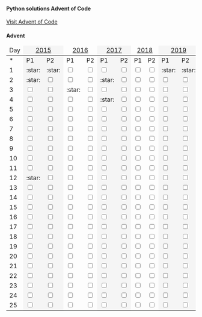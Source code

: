 #### Python solutions Advent of Code

[Visit Advent of Code](https://adventofcode.com)

#### Advent

<table>
<thead>
<tr>
<td>Day</td>
<td colspan="2" align="center" style="background-color:whitesmoke"><a href="https://github.com/scottmm374/My_Advent_solutions/blob/main/Advent/2015/2015.md">2015</a> </td>
<td colspan="2" align="center"><a href="https://github.com/scottmm374/My_Advent_solutions/blob/main/Advent/2016/2016.md">2016</a></td>
<td colspan="2" align="center" style="background-color:whitesmoke"><a href="https://github.com/scottmm374/My_Advent_solutions/blob/main/Advent/2017/2017.md">2017</a></td>
<td colspan="2" align="center"><a href="https://github.com/scottmm374/My_Advent_solutions/blob/main/Advent/2018/2018.md">2018</a></td>
<td colspan="2" align="center" style="background-color:whitesmoke" ><a href="https://github.com/scottmm374/My_Advent_solutions/blob/main/Advent/2019/2019.md">2019</a></td>
<td colspan="2" align="center"><a href="https://github.com/scottmm374/My_Advent_solutions/blob/main/Advent/2020/2020.md">2020</a></td>
<td colspan="2"align="center"  style="background-color:whitesmoke" ><a href="https://github.com/scottmm374/My_Advent_solutions/blob/main/Advent/2021/2021.md">2021</a></td>
<td colspan="2"align="center"  style="background-color:whitesmoke" >2022</td>
</tr>
</thead>
  <tr>

  </tr>
  <tr>
    <td>
     *
    </td>
    <td style="background-color:whitesmoke" >
      P1
    </td>
    <td style="background-color:whitesmoke" >
      P2
    </td>
    <td>
      P1
    </td>
    <td>
      P2
    </td>
    <td style="background-color:whitesmoke" >
      P1
    </td>
    <td style="background-color:whitesmoke" >
      P2
    </td>
    <td>
      P1
    </td>
    <td>
      P2
    </td>
    <td style="background-color:whitesmoke" >
      P1
    </td>
    <td style="background-color:whitesmoke" >
      P2
    </td>
    <td>
      P1
    </td>
    <td>
      P2
    </td>
    <td style="background-color:whitesmoke" >
      P1
    </td>
    <td style="background-color:whitesmoke" >
      P2
    </td>
    <td >
      P1
    </td>
    <td>
      P2
    </td>
  </tr>
  <tr>
    <td>
      1
    </td>
    <td style="background-color:whitesmoke" >
      :star:
    </td>
    <td style="background-color:whitesmoke" >
      :star:
    </td>
    <td>
      <input type="checkbox" />
    </td>
    <td>
     <input type="checkbox" />
    </td>
    <td style="background-color:whitesmoke" >
     <input type="checkbox" />
    </td>
    <td style="background-color:whitesmoke" >
     <input type="checkbox" />
    </td>
    <td>
      <input type="checkbox" />
    </td>
    <td>
      <input type="checkbox" />
    </td>
    <td style="background-color:whitesmoke" >
     :star:
    </td>
    <td style="background-color:whitesmoke" >
      :star:
    </td>
    <td>
      :star:
    </td>
    <td>
      <input type="checkbox" />
    </td>
    <td style="background-color:whitesmoke" >
      :star:
    </td>
    <td style="background-color:whitesmoke" >
      <input type="checkbox" />
    </td>
    <td>
      :star:
    </td>
    <td>
      :star:
    </td>
  </tr>
  <tr>
    <td id="day 2">
      2
    </td>
    <td style="background-color:whitesmoke" >
      :star:
    </td>
    <td style="background-color:whitesmoke" >
      <input type="checkbox" />
    </td>
    <td>
      <input type="checkbox" />
    </td>
    <td>
     <input type="checkbox" />
    </td>
    <td style="background-color:whitesmoke" >
     :star:
    </td>
    <td style="background-color:whitesmoke" >
     <input type="checkbox" />
    </td>
    <td>
      <input type="checkbox" />
    </td>
    <td>
      <input type="checkbox" />
    </td>
    <td style="background-color:whitesmoke" >
     <input type="checkbox" />
    </td>
    <td style="background-color:whitesmoke" >
      <input type="checkbox" />
    </td>
    <td>
      <input type="checkbox" />
    </td>
    <td>
      <input type="checkbox" />
    </td>
    <td style="background-color:whitesmoke" >
      :star:
    </td>
    <td style="background-color:whitesmoke" >
      :star:
    </td>
    <td>
      :star:
    </td>
    <td>
      :star:
    </td>
  </tr>
  <tr>
    <td>
      3
    </td>
    <td style="background-color:whitesmoke" >
      <input type="checkbox" />
    </td>
    <td style="background-color:whitesmoke" >
      <input type="checkbox" />
    </td>
    <td>
      :star:
    </td>
    <td>
     <input type="checkbox" />
    </td>
    <td style="background-color:whitesmoke" >
     <input type="checkbox" />
    </td>
    <td style="background-color:whitesmoke" >
     <input type="checkbox" />
    </td>
    <td>
      <input type="checkbox" />
    </td>
    <td>
      <input type="checkbox" />
    </td>
    <td style="background-color:whitesmoke" >
     <input type="checkbox" />
    </td>
    <td style="background-color:whitesmoke" >
      <input type="checkbox" />
    </td>
    <td>
      <input type="checkbox" />
    </td>
    <td>
      <input type="checkbox" />
    </td>
    <td style="background-color:whitesmoke" >
      :star:
    </td>
    <td style="background-color:whitesmoke" >
      <input type="checkbox" />
    </td>
    <td>
      :star:
    </td>
    <td>
      :star:
    </td>
  </tr>
  <tr>
    <td>
      4
    </td>
    <td style="background-color:whitesmoke" >
      <input type="checkbox" />
    </td>
    <td style="background-color:whitesmoke" >
      <input type="checkbox" />
    </td>
    <td>
      <input type="checkbox" />
    </td>
    <td>
     <input type="checkbox" />
    </td>
    <td style="background-color:whitesmoke" >
     :star:
    </td>
    <td style="background-color:whitesmoke" >
     <input type="checkbox" />
    </td>
    <td>
      <input type="checkbox" />
    </td>
    <td>
      <input type="checkbox" />
    </td>
    <td style="background-color:whitesmoke" >
     <input type="checkbox" />
    </td>
    <td style="background-color:whitesmoke" >
      <input type="checkbox" />
    </td>
    <td>
      <input type="checkbox" />
    </td>
    <td>
      <input type="checkbox" />
    </td>
    <td style="background-color:whitesmoke" >
      <input type="checkbox" />
    </td>
    <td style="background-color:whitesmoke" >
      <input type="checkbox" />
    </td>
    <td>
      <input type="checkbox" />
    </td>
    <td>
      <input type="checkbox" />
    </td>
  </tr>
  <tr>
    <td>
      5
    </td>
    <td style="background-color:whitesmoke" >
      <input type="checkbox" />
    </td>
    <td style="background-color:whitesmoke" >
      <input type="checkbox" />
    </td>
    <td>
      <input type="checkbox" />
    </td>
    <td>
     <input type="checkbox" />
    </td>
    <td style="background-color:whitesmoke" >
     <input type="checkbox" />
    </td>
    <td style="background-color:whitesmoke" >
     <input type="checkbox" />
    </td>
    <td>
      <input type="checkbox" />
    </td>
    <td>
      <input type="checkbox" />
    </td>
    <td style="background-color:whitesmoke" >
     <input type="checkbox" />
    </td>
    <td style="background-color:whitesmoke" >
      <input type="checkbox" />
    </td>
    <td>
      <input type="checkbox" />
    </td>
    <td>
      <input type="checkbox" />
    </td>
    <td style="background-color:whitesmoke" >
      <input type="checkbox" />
    </td>
    <td style="background-color:whitesmoke" >
      <input type="checkbox" />
    </td>
    <td>
      <input type="checkbox" />
    </td>
    <td>
      <input type="checkbox" />
    </td>
  </tr>
  <tr>
    <td>
      6
    </td>
    <td style="background-color:whitesmoke" >
      <input type="checkbox" />
    </td>
    <td style="background-color:whitesmoke" >
      <input type="checkbox" />
    </td>
    <td>
      <input type="checkbox" />
    </td>
    <td>
     <input type="checkbox" />
    </td>
    <td style="background-color:whitesmoke" >
     <input type="checkbox" />
    </td>
    <td style="background-color:whitesmoke" >
     <input type="checkbox" />
    </td>
    <td>
      <input type="checkbox" />
    </td>
    <td>
      <input type="checkbox" />
    </td>
    <td style="background-color:whitesmoke" >
     <input type="checkbox" />
    </td>
    <td style="background-color:whitesmoke" >
      <input type="checkbox" />
    </td>
    <td>
      <input type="checkbox" />
    </td>
    <td>
      <input type="checkbox" />
    </td>
    <td style="background-color:whitesmoke" >
      <input type="checkbox" />
    </td>
    <td style="background-color:whitesmoke" >
      <input type="checkbox" />
    </td>
    <td>
      <input type="checkbox" />
    </td>
    <td>
      <input type="checkbox" />
    </td>
  </tr>
  <tr>
    <td>
      7
    </td>
    <td style="background-color:whitesmoke" >
      <input type="checkbox" />
    </td>
    <td style="background-color:whitesmoke" >
      <input type="checkbox" />
    </td>
    <td>
      <input type="checkbox" />
    </td>
    <td>
     <input type="checkbox" />
    </td>
    <td style="background-color:whitesmoke" >
     <input type="checkbox" />
    </td>
    <td style="background-color:whitesmoke" >
     <input type="checkbox" />
    </td>
    <td>
      <input type="checkbox" />
    </td>
    <td>
      <input type="checkbox" />
    </td>
    <td style="background-color:whitesmoke" >
     <input type="checkbox" />
    </td>
    <td style="background-color:whitesmoke" >
      <input type="checkbox" />
    </td>
    <td>
      <input type="checkbox" />
    </td>
    <td>
      <input type="checkbox" />
    </td>
    <td style="background-color:whitesmoke" >
      <input type="checkbox" />
    </td>
    <td style="background-color:whitesmoke" >
      <input type="checkbox" />
    </td>
    <td>
      <input type="checkbox" />
    </td>
    <td>
      <input type="checkbox" />
    </td>
  </tr>
  <tr>
    <td>
      8
    </td>
   <td style="background-color:whitesmoke" >
      <input type="checkbox" />
    </td>
    <td style="background-color:whitesmoke" >
      <input type="checkbox" />
    </td>
    <td>
      <input type="checkbox" />
    </td>
    <td>
     <input type="checkbox" />
    </td>
    <td style="background-color:whitesmoke" >
     <input type="checkbox" />
    </td>
    <td style="background-color:whitesmoke" >
     <input type="checkbox" />
    </td>
    <td>
      <input type="checkbox" />
    </td>
    <td>
      <input type="checkbox" />
    </td>
    <td style="background-color:whitesmoke" >
     <input type="checkbox" />
    </td>
    <td style="background-color:whitesmoke" >
      <input type="checkbox" />
    </td>
    <td>
      <input type="checkbox" />
    </td>
    <td>
      <input type="checkbox" />
    </td>
    <td style="background-color:whitesmoke" >
      <input type="checkbox" />
    </td>
    <td style="background-color:whitesmoke" >
      <input type="checkbox" />
    </td>
    <td>
      <input type="checkbox" />
    </td>
    <td>
      <input type="checkbox" />
    </td>
  </tr>
  <tr>
    <td>
      9
    </td>
    <td style="background-color:whitesmoke" >
      <input type="checkbox" />
    </td>
    <td style="background-color:whitesmoke" >
      <input type="checkbox" />
    </td>
    <td>
      <input type="checkbox" />
    </td>
    <td>
     <input type="checkbox" />
    </td>
    <td style="background-color:whitesmoke" >
     <input type="checkbox" />
    </td>
    <td style="background-color:whitesmoke" >
     <input type="checkbox" />
    </td>
    <td>
      <input type="checkbox" />
    </td>
    <td>
      <input type="checkbox" />
    </td>
    <td style="background-color:whitesmoke" >
     <input type="checkbox" />
    </td>
    <td style="background-color:whitesmoke" >
      <input type="checkbox" />
    </td>
    <td>
      <input type="checkbox" />
    </td>
    <td>
      <input type="checkbox" />
    </td>
    <td style="background-color:whitesmoke" >
      <input type="checkbox" />
    </td>
    <td style="background-color:whitesmoke" >
      <input type="checkbox" />
    </td>
    <td>
      <input type="checkbox" />
    </td>
    <td>
      <input type="checkbox" />
    </td>
  </tr>
  <tr>
    <td>
      10
    </td>
    <td style="background-color:whitesmoke" >
      <input type="checkbox" />
    </td>
    <td style="background-color:whitesmoke" >
      <input type="checkbox" />
    </td>
    <td>
      <input type="checkbox" />
    </td>
    <td>
     <input type="checkbox" />
    </td>
    <td style="background-color:whitesmoke" >
     <input type="checkbox" />
    </td>
    <td style="background-color:whitesmoke" >
     <input type="checkbox" />
    </td>
    <td>
      <input type="checkbox" />
    </td>
    <td>
      <input type="checkbox" />
    </td>
    <td style="background-color:whitesmoke" >
     <input type="checkbox" />
    </td>
    <td style="background-color:whitesmoke" >
      <input type="checkbox" />
    </td>
    <td>
      <input type="checkbox" />
    </td>
    <td>
      <input type="checkbox" />
    </td>
    <td style="background-color:whitesmoke" >
      <input type="checkbox" />
    </td>
    <td style="background-color:whitesmoke" >
      <input type="checkbox" />
    </td>
    <td>
      <input type="checkbox" />
    </td>
    <td>
      <input type="checkbox" />
    </td>
  </tr>
  <tr>
    <td>
      11
    </td>
    <td style="background-color:whitesmoke" >
      <input type="checkbox" />
    </td>
    <td style="background-color:whitesmoke" >
      <input type="checkbox" />
    </td>
    <td>
      <input type="checkbox" />
    </td>
    <td>
     <input type="checkbox" />
    </td>
    <td style="background-color:whitesmoke" >
     <input type="checkbox" />
    </td>
    <td style="background-color:whitesmoke" >
     <input type="checkbox" />
    </td>
    <td>
      <input type="checkbox" />
    </td>
    <td>
      <input type="checkbox" />
    </td>
    <td style="background-color:whitesmoke" >
     <input type="checkbox" />
    </td>
    <td style="background-color:whitesmoke" >
      <input type="checkbox" />
    </td>
    <td>
      <input type="checkbox" />
    </td>
    <td>
      <input type="checkbox" />
    </td>
    <td style="background-color:whitesmoke" >
      <input type="checkbox" />
    </td>
    <td style="background-color:whitesmoke" >
      <input type="checkbox" />
    </td>
    <td>
      <input type="checkbox" />
    </td>
    <td>
      <input type="checkbox" />
    </td>
  </tr>
  <tr>
    <td>
      12
    </td>
    <td style="background-color:whitesmoke" >
      :star:
    </td>
    <td style="background-color:whitesmoke" >
      <input type="checkbox" />
    </td>
    <td>
      <input type="checkbox" />
    </td>
    <td>
     <input type="checkbox" />
    </td>
    <td style="background-color:whitesmoke" >
     <input type="checkbox" />
    </td>
    <td style="background-color:whitesmoke" >
     <input type="checkbox" />
    </td>
    <td>
      <input type="checkbox" />
    </td>
    <td>
      <input type="checkbox" />
    </td>
    <td style="background-color:whitesmoke" >
     <input type="checkbox" />
    </td>
    <td style="background-color:whitesmoke" >
      <input type="checkbox" />
    </td>
    <td>
      <input type="checkbox" />
    </td>
    <td>
      <input type="checkbox" />
    </td>
    <td style="background-color:whitesmoke" >
      <input type="checkbox" />
    </td>
    <td style="background-color:whitesmoke" >
      <input type="checkbox" />
    </td>
    <td>
      <input type="checkbox" />
    </td>
    <td>
      <input type="checkbox" />
    </td>
  <tr>
    <td>
      13
    </td>
    <td style="background-color:whitesmoke" >
      <input type="checkbox" />
    </td>
    <td style="background-color:whitesmoke" >
      <input type="checkbox" />
    </td>
    <td>
      <input type="checkbox" />
    </td>
    <td>
     <input type="checkbox" />
    </td>
    <td style="background-color:whitesmoke" >
     <input type="checkbox" />
    </td>
    <td style="background-color:whitesmoke" >
     <input type="checkbox" />
    </td>
    <td>
      <input type="checkbox" />
    </td>
    <td>
      <input type="checkbox" />
    </td>
    <td style="background-color:whitesmoke" >
     <input type="checkbox" />
    </td>
    <td style="background-color:whitesmoke" >
      <input type="checkbox" />
    </td>
    <td>
      <input type="checkbox" />
    </td>
    <td>
      <input type="checkbox" />
    </td>
    <td style="background-color:whitesmoke" >
      <input type="checkbox" />
    </td>
    <td style="background-color:whitesmoke" >
      <input type="checkbox" />
    </td>
    <td>
      <input type="checkbox" />
    </td>
    <td>
      <input type="checkbox" />
    </td>
  </tr>
  <tr>
    <td>
      14
    </td>
    <td style="background-color:whitesmoke" >
      <input type="checkbox" />
    </td>
    <td style="background-color:whitesmoke" >
      <input type="checkbox" />
    </td>
    <td>
      <input type="checkbox" />
    </td>
    <td>
     <input type="checkbox" />
    </td>
    <td style="background-color:whitesmoke" >
     <input type="checkbox" />
    </td>
    <td style="background-color:whitesmoke" >
     <input type="checkbox" />
    </td>
    <td>
      <input type="checkbox" />
    </td>
    <td>
      <input type="checkbox" />
    </td>
    <td style="background-color:whitesmoke" >
     <input type="checkbox" />
    </td>
    <td style="background-color:whitesmoke" >
      <input type="checkbox" />
    </td>
    <td>
      <input type="checkbox" />
    </td>
    <td>
      <input type="checkbox" />
    </td>
    <td style="background-color:whitesmoke" >
      <input type="checkbox" />
    </td>
    <td style="background-color:whitesmoke" >
      <input type="checkbox" />
    </td>
    <td>
      <input type="checkbox" />
    </td>
    <td>
      <input type="checkbox" />
    </td>
  </tr>
  <tr>
    <td>
      15
    </td>
    <td style="background-color:whitesmoke" >
      <input type="checkbox" />
    </td>
    <td style="background-color:whitesmoke" >
      <input type="checkbox" />
    </td>
    <td>
      <input type="checkbox" />
    </td>
    <td>
     <input type="checkbox" />
    </td>
    <td style="background-color:whitesmoke" >
     <input type="checkbox" />
    </td>
    <td style="background-color:whitesmoke" >
     <input type="checkbox" />
    </td>
    <td>
      <input type="checkbox" />
    </td>
    <td>
      <input type="checkbox" />
    </td>
    <td style="background-color:whitesmoke" >
     <input type="checkbox" />
    </td>
    <td style="background-color:whitesmoke" >
      <input type="checkbox" />
    </td>
    <td>
      <input type="checkbox" />
    </td>
    <td>
      <input type="checkbox" />
    </td>
    <td style="background-color:whitesmoke" >
      <input type="checkbox" />
    </td>
    <td style="background-color:whitesmoke" >
      <input type="checkbox" />
    </td>
    <td>
      <input type="checkbox" />
    </td>
    <td>
      <input type="checkbox" />
    </td>
  </tr>
  <tr>
    <td>
      16
    </td>
    <td style="background-color:whitesmoke" >
      <input type="checkbox" />
    </td>
    <td style="background-color:whitesmoke" >
      <input type="checkbox" />
    </td>
    <td>
      <input type="checkbox" />
    </td>
    <td>
     <input type="checkbox" />
    </td>
    <td style="background-color:whitesmoke" >
     <input type="checkbox" />
    </td>
    <td style="background-color:whitesmoke" >
     <input type="checkbox" />
    </td>
    <td>
      <input type="checkbox" />
    </td>
    <td>
      <input type="checkbox" />
    </td>
    <td style="background-color:whitesmoke" >
     <input type="checkbox" />
    </td>
    <td style="background-color:whitesmoke" >
      <input type="checkbox" />
    </td>
    <td>
      <input type="checkbox" />
    </td>
    <td>
      <input type="checkbox" />
    </td>
    <td style="background-color:whitesmoke" >
      <input type="checkbox" />
    </td>
    <td style="background-color:whitesmoke" >
      <input type="checkbox" />
    </td>
    <td>
      <input type="checkbox" />
    </td>
    <td>
      <input type="checkbox" />
    </td>
  </tr>
  <tr>
    <td>
      17
    </td>
    <td style="background-color:whitesmoke" >
      <input type="checkbox" />
    </td>
    <td style="background-color:whitesmoke" >
      <input type="checkbox" />
    </td>
    <td>
      <input type="checkbox" />
    </td>
    <td>
     <input type="checkbox" />
    </td>
    <td style="background-color:whitesmoke" >
     <input type="checkbox" />
    </td>
    <td style="background-color:whitesmoke" >
     <input type="checkbox" />
    </td>
    <td>
      <input type="checkbox" />
    </td>
    <td>
      <input type="checkbox" />
    </td>
    <td style="background-color:whitesmoke" >
     <input type="checkbox" />
    </td>
    <td style="background-color:whitesmoke" >
      <input type="checkbox" />
    </td>
    <td>
      <input type="checkbox" />
    </td>
    <td>
      <input type="checkbox" />
    </td>
    <td style="background-color:whitesmoke" >
      <input type="checkbox" />
    </td>
    <td style="background-color:whitesmoke" >
      <input type="checkbox" />
    </td>
    <td>
      <input type="checkbox" />
    </td>
    <td>
      <input type="checkbox" />
    </td>
  </tr>
  <tr>
    <td>
      18
    </td>
    <td style="background-color:whitesmoke" >
      <input type="checkbox" />
    </td>
    <td style="background-color:whitesmoke" >
      <input type="checkbox" />
    </td>
    <td>
      <input type="checkbox" />
    </td>
    <td>
     <input type="checkbox" />
    </td>
    <td style="background-color:whitesmoke" >
     <input type="checkbox" />
    </td>
    <td style="background-color:whitesmoke" >
     <input type="checkbox" />
    </td>
    <td>
      <input type="checkbox" />
    </td>
    <td>
      <input type="checkbox" />
    </td>
    <td style="background-color:whitesmoke" >
     <input type="checkbox" />
    </td>
    <td style="background-color:whitesmoke" >
      <input type="checkbox" />
    </td>
    <td>
      <input type="checkbox" />
    </td>
    <td>
      <input type="checkbox" />
    </td>
    <td style="background-color:whitesmoke" >
      <input type="checkbox" />
    </td>
    <td style="background-color:whitesmoke" >
      <input type="checkbox" />
    </td>
    <td>
      <input type="checkbox" />
    </td>
    <td>
      <input type="checkbox" />
    </td>
  </tr>
  <tr>
    <td>
      19
    </td>
    <td style="background-color:whitesmoke" >
      <input type="checkbox" />
    </td>
    <td style="background-color:whitesmoke" >
      <input type="checkbox" />
    </td>
    <td>
      <input type="checkbox" />
    </td>
    <td>
     <input type="checkbox" />
    </td>
    <td style="background-color:whitesmoke" >
     <input type="checkbox" />
    </td>
    <td style="background-color:whitesmoke" >
     <input type="checkbox" />
    </td>
    <td>
      <input type="checkbox" />
    </td>
    <td>
      <input type="checkbox" />
    </td>
    <td style="background-color:whitesmoke" >
     <input type="checkbox" />
    </td>
    <td style="background-color:whitesmoke" >
      <input type="checkbox" />
    </td>
    <td>
      <input type="checkbox" />
    </td>
    <td>
      <input type="checkbox" />
    </td>
    <td style="background-color:whitesmoke" >
      <input type="checkbox" />
    </td>
    <td style="background-color:whitesmoke" >
      <input type="checkbox" />
    </td>
    <td>
      <input type="checkbox" />
    </td>
    <td>
      <input type="checkbox" />
    </td>
  </tr>
  <tr>
    <td>
      20
    </td>
    <td style="background-color:whitesmoke" >
      <input type="checkbox" />
    </td>
    <td style="background-color:whitesmoke" >
      <input type="checkbox" />
    </td>
    <td>
      <input type="checkbox" />
    </td>
    <td>
     <input type="checkbox" />
    </td>
    <td style="background-color:whitesmoke" >
     <input type="checkbox" />
    </td>
    <td style="background-color:whitesmoke" >
     <input type="checkbox" />
    </td>
    <td>
      <input type="checkbox" />
    </td>
    <td>
      <input type="checkbox" />
    </td>
    <td style="background-color:whitesmoke" >
     <input type="checkbox" />
    </td>
    <td style="background-color:whitesmoke" >
      <input type="checkbox" />
    </td>
    <td>
      <input type="checkbox" />
    </td>
    <td>
      <input type="checkbox" />
    </td>
    <td style="background-color:whitesmoke" >
      <input type="checkbox" />
    </td>
    <td style="background-color:whitesmoke" >
      <input type="checkbox" />
    </td>
    <td>
      <input type="checkbox" />
    </td>
    <td>
      <input type="checkbox" />
    </td>
  </tr>
  <tr>
    <td>
      21
    </td>
    <td style="background-color:whitesmoke" >
      <input type="checkbox" />
    </td>
    <td style="background-color:whitesmoke" >
      <input type="checkbox" />
    </td>
    <td>
      <input type="checkbox" />
    </td>
    <td>
     <input type="checkbox" />
    </td>
    <td style="background-color:whitesmoke" >
     <input type="checkbox" />
    </td>
    <td style="background-color:whitesmoke" >
     <input type="checkbox" />
    </td>
    <td>
      <input type="checkbox" />
    </td>
    <td>
      <input type="checkbox" />
    </td>
    <td style="background-color:whitesmoke" >
     <input type="checkbox" />
    </td>
    <td style="background-color:whitesmoke" >
      <input type="checkbox" />
    </td>
    <td>
      <input type="checkbox" />
    </td>
    <td>
      <input type="checkbox" />
    </td>
    <td style="background-color:whitesmoke" >
      <input type="checkbox" />
    </td>
    <td style="background-color:whitesmoke" >
      <input type="checkbox" />
    </td>
    <td>
      <input type="checkbox" />
    </td>
    <td>
      <input type="checkbox" />
    </td>
  </tr>
  <tr>
    <td>
      22
    </td>
    <td style="background-color:whitesmoke" >
      <input type="checkbox" />
    </td>
    <td style="background-color:whitesmoke" >
      <input type="checkbox" />
    </td>
    <td>
      <input type="checkbox" />
    </td>
    <td>
     <input type="checkbox" />
    </td>
    <td style="background-color:whitesmoke" >
     <input type="checkbox" />
    </td>
    <td style="background-color:whitesmoke" >
     <input type="checkbox" />
    </td>
    <td>
      <input type="checkbox" />
    </td>
    <td>
      <input type="checkbox" />
    </td>
    <td style="background-color:whitesmoke" >
     <input type="checkbox" />
    </td>
    <td style="background-color:whitesmoke" >
      <input type="checkbox" />
    </td>
    <td>
      <input type="checkbox" />
    </td>
    <td>
      <input type="checkbox" />
    </td>
    <td style="background-color:whitesmoke" >
      <input type="checkbox" />
    </td>
    <td style="background-color:whitesmoke" >
      <input type="checkbox" />
    </td>
    <td>
      <input type="checkbox" />
    </td>
    <td>
      <input type="checkbox" />
    </td>
  </tr><tr>
    <td>
      23
    </td>
    <td style="background-color:whitesmoke" >
      <input type="checkbox" />
    </td>
    <td style="background-color:whitesmoke" >
      <input type="checkbox" />
    </td>
    <td>
      <input type="checkbox" />
    </td>
    <td>
     <input type="checkbox" />
    </td>
    <td style="background-color:whitesmoke" >
     <input type="checkbox" />
    </td>
    <td style="background-color:whitesmoke" >
     <input type="checkbox" />
    </td>
    <td>
      <input type="checkbox" />
    </td>
    <td>
      <input type="checkbox" />
    </td>
    <td style="background-color:whitesmoke" >
     <input type="checkbox" />
    </td>
    <td style="background-color:whitesmoke" >
      <input type="checkbox" />
    </td>
    <td>
      <input type="checkbox" />
    </td>
    <td>
      <input type="checkbox" />
    </td>
    <td style="background-color:whitesmoke" >
      <input type="checkbox" />
    </td>
    <td style="background-color:whitesmoke" >
      <input type="checkbox" />
    </td>
    <td>
      <input type="checkbox" />
    </td>
    <td>
      <input type="checkbox" />
    </td>
  </tr><tr>
    <td>
      24
    </td>
    <td style="background-color:whitesmoke" >
      <input type="checkbox" />
    </td>
    <td style="background-color:whitesmoke" >
      <input type="checkbox" />
    </td>
    <td>
      <input type="checkbox" />
    </td>
    <td>
     <input type="checkbox" />
    </td>
    <td style="background-color:whitesmoke" >
     <input type="checkbox" />
    </td>
    <td style="background-color:whitesmoke" >
     <input type="checkbox" />
    </td>
    <td>
      <input type="checkbox" />
    </td>
    <td>
      <input type="checkbox" />
    </td>
    <td style="background-color:whitesmoke" >
     <input type="checkbox" />
    </td>
    <td style="background-color:whitesmoke" >
      <input type="checkbox" />
    </td>
    <td>
      <input type="checkbox" />
    </td>
    <td>
      <input type="checkbox" />
    </td>
    <td style="background-color:whitesmoke" >
      <input type="checkbox" />
    </td>
    <td style="background-color:whitesmoke" >
      <input type="checkbox" />
    </td>
    <td>
      <input type="checkbox" />
    </td>
    <td>
      <input type="checkbox" />
    </td>
  </tr><tr>
    <td>
      25
    </td>
    <td style="background-color:whitesmoke" >
      <input type="checkbox" />
    </td>
    <td style="background-color:whitesmoke" >
      <input type="checkbox" />
    </td>
    <td>
      <input type="checkbox" />
    </td>
    <td>
     <input type="checkbox" />
    </td>
    <td style="background-color:whitesmoke" >
     <input type="checkbox" />
    </td>
    <td style="background-color:whitesmoke" >
     <input type="checkbox" />
    </td>
    <td>
      <input type="checkbox" />
    </td>
    <td>
      <input type="checkbox" />
    </td>
    <td style="background-color:whitesmoke" >
     <input type="checkbox" />
    </td>
    <td style="background-color:whitesmoke" >
      <input type="checkbox" />
    </td>
    <td>
      <input type="checkbox" />
    </td>
    <td>
      <input type="checkbox" />
    </td>
    <td style="background-color:whitesmoke" >
      <input type="checkbox" />
    </td>
    <td style="background-color:whitesmoke" >
      <input type="checkbox" />
    </td>
    <td>
      <input type="checkbox" />
    </td>
    <td>
      <input type="checkbox" />
    </td>
  </tr>

</table>
